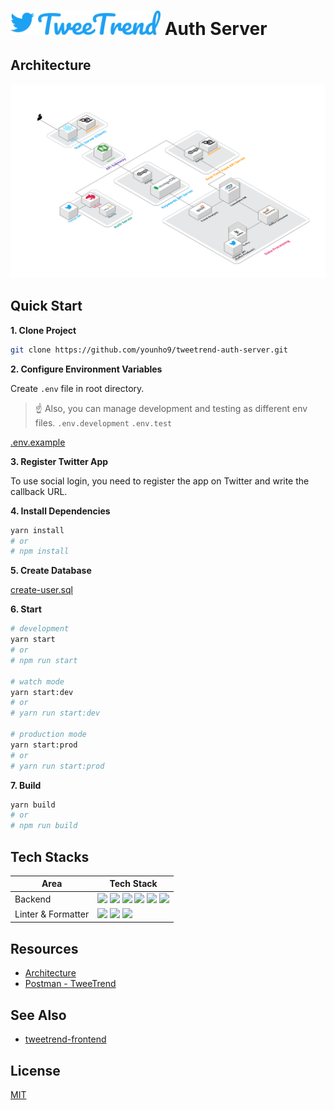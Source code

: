 # <a href="https://drive.google.com/file/d/1uWxr1ZPFfW5JQ7ZooXVwcSWvQPUxD2LF/view?usp=sharing"><img src="https://raw.githubusercontent.com/younho9/tweetrend-frontend/main/docs/images/logo.svg" alt="tweetrend" width="240px"/></a> Auth Server

## Architecture

![architecture-diagram](https://github.com/younho9/tweetrend-frontend/blob/main/docs/images/architecture-diagram.png?raw=true)

## Quick Start

**1. Clone Project**

```bash
git clone https://github.com/younho9/tweetrend-auth-server.git
```

**2. Configure Environment Variables**

Create `.env` file in root directory.

> ☝️ Also, you can manage development and testing as different env files. `.env.development` `.env.test`

[.env.example](/.env.example)

**3. Register Twitter App**

To use social login, you need to register the app on Twitter and write the callback URL.

**4. Install Dependencies**

```bash
yarn install
# or
# npm install
```

**5. Create Database**

[create-user.sql](docs/create-user.sql)

**6. Start**

```bash
# development
yarn start
# or
# npm run start

# watch mode
yarn start:dev
# or
# yarn run start:dev

# production mode
yarn start:prod
# or
# yarn run start:prod
```

**7. Build**

```bash
yarn build
# or
# npm run build
```

## Tech Stacks

| Area               | Tech Stack                                                                                                                                                                                                                                                                                                                                                                                                                                                                                                                                                         |
| ------------------ | ------------------------------------------------------------------------------------------------------------------------------------------------------------------------------------------------------------------------------------------------------------------------------------------------------------------------------------------------------------------------------------------------------------------------------------------------------------------------------------------------------------------------------------------------------------------ |
| Backend            | ![](https://img.shields.io/badge/Typescript-blue?color=007ACC&longCache=true&logo=Typescript&logoColor=white) ![](https://img.shields.io/badge/NestJS-red?&color=E0234E&longCache=true&logo=NestJS) ![](https://img.shields.io/badge/TypeORM-red?&longCache=true&) ![](https://img.shields.io/badge/MySQL-gray?longCache=true&logo=mysql) ![](https://img.shields.io/badge/Sign_In_with_Twitter-white?color=1DA1F2&longCache=true&logo=twitter&logoColor=white) ![](https://img.shields.io/badge/JWT-darkgray?longCache=true&logo=JSON-Web-Tokens&logoColor=white) |
| Linter & Formatter | ![](https://img.shields.io/badge/Prettier-white?color=1E2B33&longCache=true&logo=Prettier) ![](https://img.shields.io/badge/ESLint-white?color=453ABC&longCache=true&logo=ESlint) ![](https://img.shields.io/badge/🐶_Husky-Green?longCache=true&logo=Husky)                                                                                                                                                                                                                                                                                                       |

## Resources

- [Architecture](https://app.cloudcraft.co/view/60e50b09-952e-47a7-be48-29307faa77bd?key=mX3xEz6obXvNNyA3LV1DPw)
- [Postman - TweeTrend](https://documenter.getpostman.com/view/11536347/TW74jQra#intro)

## See Also

- [tweetrend-frontend](https://github.com/younho9/tweetrend-frontend)

## License

[MIT](/LICENSE)
